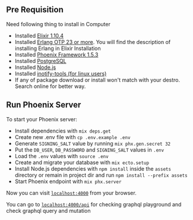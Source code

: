 ## Pre Requisition

Need following thing to install in Computer

- Installed [Elixir 1.10.4](https://elixir-lang.org/install.html)
- Installed [Erlang OTP 23 or more](https://elixir-lang.org/install.html). You will find the description of installing Erlang in Elixir Installation
- Installed [Phoenix Framework 1.5.3](https://hexdocs.pm/phoenix/installation.html)
- Installed [PostgreSQL](https://www.postgresql.org/download/)
- Installed [Node.js](https://nodejs.org/en/download/)
- Installed [inotify-tools (for linux users)](https://github.com/inotify-tools/inotify-tools/wiki)
- If any of package download or install won't match with your destro. Search online for better way.

## Run Phoenix Server

To start your Phoenix server:

- Install dependencies with `mix deps.get`
- Create new .env file with `cp .env.example .env`
- Generate `SIGNING_SALT` value by running `mix phx.gen.secret 32`
- Put the `DB_USER`, `DB_PASSWORD` and `SIGNING_SALT` values in `.env`
- Load the `.env` values with `source .env`
- Create and migrate your database with `mix ecto.setup`
- Install Node.js dependencies with `npm install` inside the `assets` directory or remain in project dir and run `npm install --prefix assets`
- Start Phoenix endpoint with `mix phx.server`

Now you can visit [`localhost:4000`](http://localhost:4000) from your browser.

You can go to [`localhost:4000/api`](http://localhost:4000/api) for checking graphql playground and check graphql query and mutation
